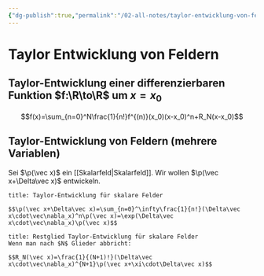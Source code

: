 ```yaml
---
{"dg-publish":true,"permalink":"/02-all-notes/taylor-entwicklung-von-feldern/","dgHomeLink":true,"dgPassFrontmatter":false}
---
```


# Taylor Entwicklung von Feldern
## Taylor-Entwicklung einer differenzierbaren Funktion $f:\R\to\R$ um $x=x_0$
$$f(x)=\sum_{n=0}^N\frac{1}{n!}f^{(n)}(x_0)(x-x_0)^n+R_N(x-x_0)$$

## Taylor-Entwicklung von Feldern (mehrere Variablen)

Sei $\p(\vec x)$ ein [[Skalarfeld|Skalarfeld]]. Wir wollen $\p(\vec x+\Delta\vec x)$ entwickeln. 

```ad-equation
title: Taylor-Entwicklung für skalare Felder

$$\p(\vec x+\Delta\vec x)=\sum_{n=0}^\infty\frac{1}{n!}(\Delta\vec x\cdot\vec\nabla_x)^n\p(\vec x)=\exp(\Delta\vec x\cdot\vec\nabla_x)\p(\vec x)$$
```

```ad-equation
title: Restglied Taylor-Entwicklung für skalare Felder
Wenn man nach $N$ Glieder abbricht:

$$R_N(\vec x)=\frac{1}{(N+1)!}(\Delta\vec x\cdot\vec\nabla_x)^{N+1}\p(\vec x+\xi\cdot\Delta\vec x)$$
```


